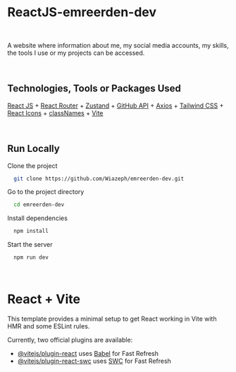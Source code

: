 # ReactJS-emreerden-dev

<br>

A website where information about me, my social media accounts, my skills, the tools I use or my projects can be accessed.

<br>

## Technologies, Tools or Packages Used

[React JS](https://react.dev/) + [React Router](https://reactrouter.com/en/main) + [Zustand](https://docs.pmnd.rs/zustand/getting-started/introduction) + [GitHub API](https://docs.github.com/en/rest) + [Axios](https://axios-http.com/) + [Tailwind CSS](https://tailwindcss.com/) + [React Icons](https://react-icons.github.io/react-icons/) + [classNames](https://www.npmjs.com/package/classnames) + [Vite](https://vitejs.dev/)

<br>

## Run Locally

Clone the project

```bash
  git clone https://github.com/Wiazeph/emreerden-dev.git
```

Go to the project directory

```bash
  cd emreerden-dev
```

Install dependencies

```bash
  npm install
```

Start the server

```bash
  npm run dev
```

<br>

# React + Vite

This template provides a minimal setup to get React working in Vite with HMR and some ESLint rules.

Currently, two official plugins are available:

- [@vitejs/plugin-react](https://github.com/vitejs/vite-plugin-react/blob/main/packages/plugin-react/README.md) uses [Babel](https://babeljs.io/) for Fast Refresh
- [@vitejs/plugin-react-swc](https://github.com/vitejs/vite-plugin-react-swc) uses [SWC](https://swc.rs/) for Fast Refresh
